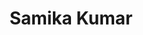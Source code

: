 ---
title: "Samika Kumar"
presenter_id: samika_kumar
permalink: /member_full_presentations/samika_kumar
layout: member_all_presentations
---